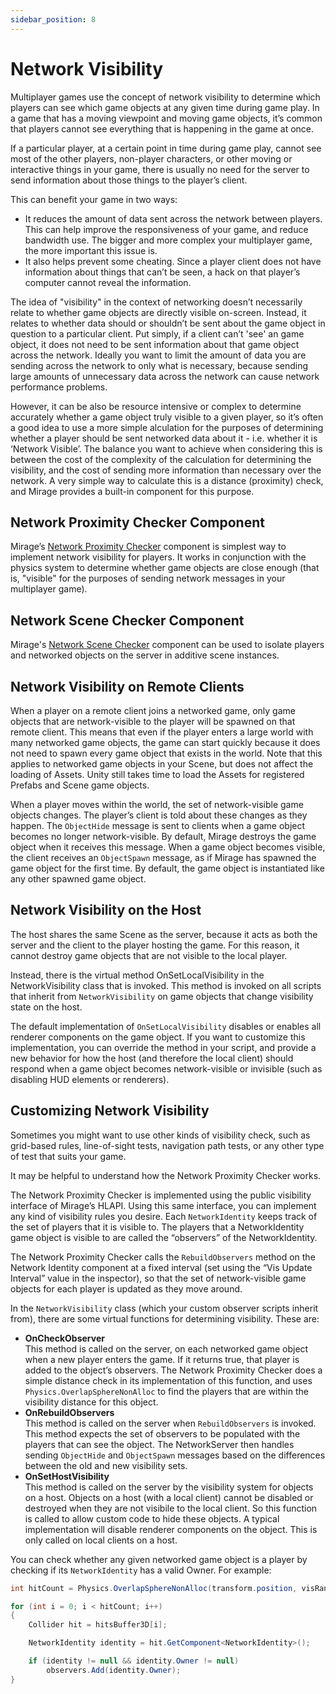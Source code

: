 ```yaml
---
sidebar_position: 8
---
```

# Network Visibility

Multiplayer games use the concept of network visibility to determine which players can see which game objects at any given time during game play. In a game that has a moving viewpoint and moving game objects, it’s common that players cannot see everything that is happening in the game at once.

If a particular player, at a certain point in time during game play, cannot see most of the other players, non-player characters, or other moving or interactive things in your game, there is usually no need for the server to send information about those things to the player’s client.

This can benefit your game in two ways:
-   It reduces the amount of data sent across the network between players. This can help improve the responsiveness of your game, and reduce bandwidth use. The bigger and more complex your multiplayer game, the more important this issue is.
-   It also helps prevent some cheating. Since a player client does not have information about things that can’t be seen, 
a hack on that player’s computer cannot reveal the information.

The idea of "visibility" in the context of networking doesn’t necessarily relate to whether game objects are directly visible on-screen. Instead, it relates to whether data should or shouldn’t be sent about the game object in question to a particular client. Put simply, if a client can’t 'see' an game object, it does not need to be sent information about that game object across the network. Ideally you want to limit the amount of data you are sending across the network to only what is necessary, because sending large amounts of unnecessary data across the network can cause network performance problems.

However, it can be also be resource intensive or complex to determine accurately whether a game object truly visible to a given player, so it’s often a good idea to use a more simple alculation for the purposes of determining whether a player should be sent networked data about it - i.e. whether it is ‘Network Visible’. The balance you want to achieve when considering this is between the cost of the complexity of the calculation for determining the visibility, and the cost of sending more information than necessary over the network. A very simple way to calculate this is a distance (proximity) check, and Mirage provides a built-in component for this purpose.

## Network Proximity Checker Component

Mirage’s [Network Proximity Checker](/docs/components/network-proximity-checker) component is simplest way to implement network visibility for players. It works in conjunction with the physics system to determine whether game objects are close enough (that is, "visible" for the purposes of sending network messages in your multiplayer game).

## Network Scene Checker Component

Mirage's [Network Scene Checker](/docs/components/network-scene-checker) component can be used to isolate players and networked objects on the server in additive scene instances.

## Network Visibility on Remote Clients

When a player on a remote client joins a networked game, only game objects that are network-visible to the player will be spawned on that remote client. This means that even if the player enters a large world with many networked game objects, the game can start quickly because it does not need to spawn every game object that exists in the world. Note that this applies to networked game objects in your Scene, but does not affect the loading of Assets. Unity still takes time to load the Assets for registered Prefabs and Scene game objects.

When a player moves within the world, the set of network-visible game objects changes. The player’s client is told about these changes as they happen. The `ObjectHide` message is sent to clients when a game object becomes no longer network-visible. By default, Mirage destroys the game object when it receives this message. When a game object becomes visible, the client receives an `ObjectSpawn` message, as if Mirage has spawned the game object for the first time. By default, the game object is instantiated like any other spawned game object.

## Network Visibility on the Host

The host shares the same Scene as the server, because it acts as both the server and the client to the player hosting the game. For this reason, it cannot destroy game objects that are not visible to the local player.

Instead, there is the virtual method OnSetLocalVisibility in the NetworkVisibility class that is invoked. This method is invoked on all scripts that inherit from `NetworkVisibility` on game objects that change visibility state on the host.

The default implementation of `OnSetLocalVisibility` disables or enables all renderer components on the game object. If you want to customize this implementation, you can override the method in your script, and provide a new behavior for how the host (and therefore the local client) should respond when a game object becomes network-visible or invisible (such as disabling HUD elements or renderers).

## Customizing Network Visibility

Sometimes you might want to use other kinds of visibility check, such as grid-based rules, line-of-sight tests, navigation path tests, or any other type of test that suits your game.

It may be helpful to understand how the Network Proximity Checker works.

The Network Proximity Checker is implemented using the public visibility interface of Mirage’s HLAPI. Using this same interface, you can implement any kind of visibility rules you desire. Each `NetworkIdentity` keeps track of the set of players that it is visible to. The players that a NetworkIdentity game object is visible to are called the “observers” of the NetworkIdentity.

The Network Proximity Checker calls the `RebuildObservers` method on the Network Identity component at a fixed interval (set using the “Vis Update Interval” value in the inspector), so that the set of network-visible game objects for each player is updated as they move around.

In the `NetworkVisibility` class (which your custom observer scripts inherit from), there are some virtual functions for determining visibility. These are:
-   **OnCheckObserver**  
    This method is called on the server, on each networked game object when a new player enters the game. If it returns true, that player is added to the object’s observers. The Network Proximity Checker does a simple distance check in its implementation of this function, and uses `Physics.OverlapSphereNonAlloc` to find the players that are within the visibility distance for this object.
-   **OnRebuildObservers**  
    This method is called on the server when `RebuildObservers` is invoked. This method expects the set of observers to be populated with the players that can see the object. The NetworkServer then handles sending `ObjectHide` and `ObjectSpawn` messages based on the differences between the old and new visibility sets.
-   **OnSetHostVisibility**  
    This method is called on the server by the visibility system for objects on a host.  Objects on a host (with a local client) cannot be disabled or destroyed when they are not visibile to the local client. So this function is called to allow custom code to hide these objects. A typical implementation will disable renderer components on the object. This is only called on local clients on a host.

You can check whether any given networked game object is a player by checking if its `NetworkIdentity` has a valid Owner. For example:

``` cs
int hitCount = Physics.OverlapSphereNonAlloc(transform.position, visRange, hitsBuffer3D, castLayers);

for (int i = 0; i < hitCount; i++)
{
    Collider hit = hitsBuffer3D[i];

    NetworkIdentity identity = hit.GetComponent<NetworkIdentity>();

    if (identity != null && identity.Owner != null)
        observers.Add(identity.Owner);
}
```
